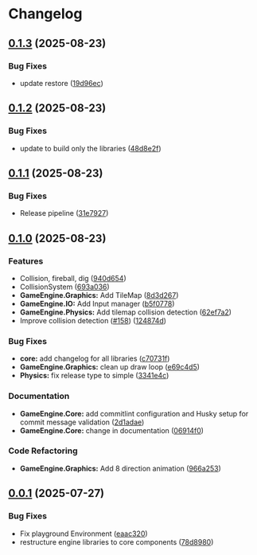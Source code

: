 # Changelog

## [0.1.3](https://github.com/braybrandon/Game-Engine/compare/v0.1.2...v0.1.3) (2025-08-23)


### Bug Fixes

* update restore ([19d96ec](https://github.com/braybrandon/Game-Engine/commit/19d96ece48d483e06526b82a20f15960abf7debf))

## [0.1.2](https://github.com/braybrandon/Game-Engine/compare/v0.1.1...v0.1.2) (2025-08-23)


### Bug Fixes

* update to build only the libraries ([48d8e2f](https://github.com/braybrandon/Game-Engine/commit/48d8e2fbb119e90bdac66ff27753505a27dce03e))

## [0.1.1](https://github.com/braybrandon/Game-Engine/compare/v0.1.0...v0.1.1) (2025-08-23)


### Bug Fixes

* Release pipeline ([31e7927](https://github.com/braybrandon/Game-Engine/commit/31e79277776754f06de4b19d28d0e483f8249f89))

## [0.1.0](https://github.com/braybrandon/Game-Engine/compare/v0.0.1...v0.1.0) (2025-08-23)


### Features

* Collision, fireball, dig ([940d654](https://github.com/braybrandon/Game-Engine/commit/940d65451c09531e65e63f37af5cf554ced558da))
* CollisionSystem ([693a036](https://github.com/braybrandon/Game-Engine/commit/693a036cb6d0353963b4023189ae74b9ef613166))
* **GameEngine.Graphics:** Add TileMap ([8d3d267](https://github.com/braybrandon/Game-Engine/commit/8d3d26725774e451e0998ab79481248b2407a712))
* **GameEngine.IO:** Add Input manager ([b5f0778](https://github.com/braybrandon/Game-Engine/commit/b5f0778cf9d62faa9d2d0b689c4408058f0e3b56))
* **GameEngine.Physics:** Add tilemap collision detection ([62ef7a2](https://github.com/braybrandon/Game-Engine/commit/62ef7a231742e120d3708d392560b66d8d8bb8c7))
* Improve collision detection ([#158](https://github.com/braybrandon/Game-Engine/issues/158)) ([124874d](https://github.com/braybrandon/Game-Engine/commit/124874da3c9422e60c234eeda1c746644f868263))


### Bug Fixes

* **core:** add changelog for all libraries ([c70731f](https://github.com/braybrandon/Game-Engine/commit/c70731fa2a3ce3e6a9a480c8f0591c4af18948c2))
* **GameEngine.Graphics:** clean up draw loop ([e69c4d5](https://github.com/braybrandon/Game-Engine/commit/e69c4d5dbf0dcae7e9090ea7c2e94dd6b8eb09cc))
* **Physics:** fix release type to simple ([3341e4c](https://github.com/braybrandon/Game-Engine/commit/3341e4cf50e4ce4cc7cf9646d3a8025f31d650db))


### Documentation

* **GameEngine.Core:** add commitlint configuration and Husky setup for commit message validation ([2d1adae](https://github.com/braybrandon/Game-Engine/commit/2d1adae6b4175ba599038ba0b8529daa1a92021e))
* **GameEngine.Core:** change in documentation ([06914f0](https://github.com/braybrandon/Game-Engine/commit/06914f0917da45a707d695897dc680e028a52571))


### Code Refactoring

* **GameEngine.Graphics:** Add 8 direction animation ([966a253](https://github.com/braybrandon/Game-Engine/commit/966a2530e398d69ef8efb6781587b3207a25cf43))

## [0.0.1](https://github.com/braybrandon/Game-Engine/compare/v0.1.19-alpha.1...v0.0.1) (2025-07-27)


### Bug Fixes

* Fix playground Environment ([eaac320](https://github.com/braybrandon/Game-Engine/commit/eaac320f17f62ad008d6f47662338a853542dfea))
* restructure engine libraries to core components ([78d8980](https://github.com/braybrandon/Game-Engine/commit/78d898051a13c3418f64539c92dd177eb7fd7603))
